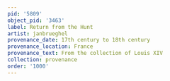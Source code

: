 ```yaml
---
pid: '5809'
object_pid: '3463'
label: Return from the Hunt
artist: janbrueghel
provenance_date: 17th century to 18th century
provenance_location: France
provenance_text: From the collection of Louis XIV
collection: provenance
order: '1000'
---
```

